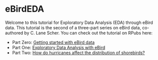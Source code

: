 # eBirdEDA

Welcome to this tutorial for Exploratory Data Analysis (EDA) through eBird data. This tutorial is the second of a three-part series on eBird data, co-authored by C. Lane Scher. You can check out the tutorial on RPubs here:

- Part Zero: [Getting started with eBird data](https://rpubs.com/c-lane-scher/)
- Part One: [Exploratory Data Analysis with eBird](https://rpubs.com/margaret-swift/eda-with-ebird)
- Part Two: [How do hurricanes affect the distribution of shorebirds?
](https://rpubs.com/c-lane-scher/)
